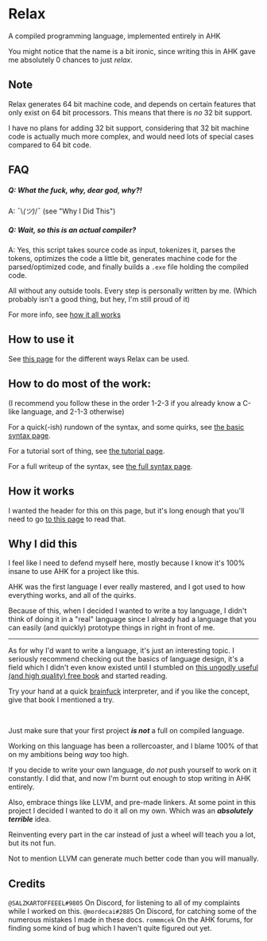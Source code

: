 # Relax
A compiled programming language, implemented entirely in AHK

You might notice that the name is a bit ironic, since writing this in AHK gave me absolutely 0 chances to just *relax*.

## Note

Relax generates 64 bit machine code, and depends on certain features that only exist on 64 bit processors. This means that there is *no* 32 bit support.

I have no plans for adding 32 bit support, considering that 32 bit machine code is actually much more complex, and would need lots of special cases compared to 64 bit code.

## FAQ
##### Q: What the fuck, why, dear god, why?!

A: ¯\\_(ツ)_/¯ (see "Why I Did This")

##### Q: Wait, so this is an actual compiler?

A: Yes, this script takes source code as input, tokenizes it, parses the tokens, optimizes the code a little bit, generates machine code for the parsed/optimized code, and finally builds a `.exe` file holding the compiled code.

All without any outside tools. Every step is personally written by me. (Which probably isn't a good thing, but hey, I'm still proud of it)

For more info, see [how it all works](how-it-works)

## How to use it
See [this page](how-to-use-it) for the different ways Relax can be used.

## How to do most of the work:
(I recommend you follow these in the order 1-2-3 if you already know a C-like language, and 2-1-3 otherwise)

For a quick(-ish) rundown of the syntax, and some quirks, see [the basic syntax page](basic-syntax.md).

For a tutorial sort of thing, see [the tutorial page](tutorial.md).

For a full writeup of the syntax, see [the full syntax page](full-syntax.md).

## How it works

I wanted the header for this on this page, but it's long enough that you'll need to go [to this page](how-it-works) to read that.

## Why I did this

I feel like I need to defend myself here, mostly because I know it's 100% insane to use AHK for a project like this.

AHK was the first language I ever really mastered, and I got used to how everything works, and all of the quirks. 

Because of this, when I decided I wanted to write a toy language, I didn't think of doing it in a "real" language since I already had a language that you can easily (and quickly) prototype things in right in front of me.

---

As for why I'd want to write a language, it's just an interesting topic. I seriously recommend checking out the basics of language design, it's a field which I didn't even know existed until I stumbled on [this ungodly useful (and high quality) free book](https://www.craftinginterpreters.com/) and started reading.

Try your hand at a quick [brainfuck](https://en.wikipedia.org/wiki/Brainfuck) interpreter, and if you like the concept, give that book I mentioned a try.

<br/>

Just make sure that your first project ***is not*** a full on compiled language.

Working on this language has been a rollercoaster, and I blame 100% of that on my ambitions being *way* too high.

If you decide to write your own language, *do not* push yourself to work on it constantly. I did that, and now I'm burnt out enough to stop writing in AHK entirely.

Also, embrace things like LLVM, and pre-made linkers. At some point in this project I decided I wanted to do it all on my own. Which was an ***absolutely terrible*** idea.

Reinventing every part in the car instead of just a wheel will teach you a lot, but its not fun.

Not to mention LLVM can generate much better code than you will manually.

## Credits

`@SALZKARTOFFEEEL#9805` On Discord, for listening to all of my complaints while I worked on this.
`@mordecai#2885` On Discord, for catching some of the numerous mistakes I made in these docs.
`rommmcek` On the AHK forums, for finding some kind of bug which I haven't quite figured out yet.